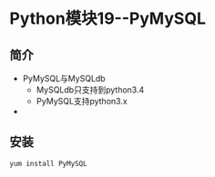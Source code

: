 # Python模块19--PyMySQL

## 简介

+ PyMySQL与MySQLdb
  + MySQLdb只支持到python3.4
  + PyMySQL支持python3.x
+ 

## 安装

```shell
yum install PyMySQL
```

